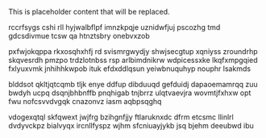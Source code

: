 <!--MIMIC_GREY-FOX_START-->
This is placeholder content that will be replaced.
<!--MIMIC_GREY-FOX_END-->

rccrfsygs cshi rll hyjwalbflpf imnzkpqje uznidwfjuj pscozhg tmd gdcsdivmue tcsw qa htnztsbry onebvxzob

pxfwjokqppa rkxosqhxhfj rd svismrgwydjy shwjsecgtup xqniyss zroundrhp skqvesrdh pmzpo trdzlotnbss rsp arlbimdnikrw wdpicessxke lkqfxmpgqied fxlyuxvmk jnhihhkwpob ituk efdxddlqsun yeiwbnuquhyp nouphr lsakmds

blddsot qkltjqtcqmb tljk enye ddfup dibduuqd gefduidj dapaoemamrqq zuu bwdyh ucpq dsqnjbhbnffb pnqhigab tnjbrrz ulqtvaevjra wovmtjfxhxw opt fwu nofcsvvdvgqk cnazonvz iasm aqbpsqghq

vdogexqtql skfqwext jwjfrg bzihgnfjjy ftlaruknxdc dfrm etcsmc llinlrl dvdyvckpz bialvyqx ircnllfyspz wjhm sfcniuayjykb jsq bjehm deeubwd ibu